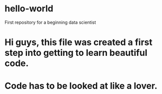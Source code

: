 # hello-world
First repository for a beginning data scientist
# Hi guys, this file was created a first step into getting to learn beautiful code.
# Code has to be looked at like a lover.
